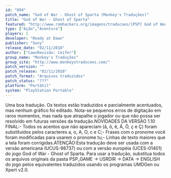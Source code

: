 ```yaml
---
id: "894"
patch_name: "God of War - Ghost of Sparta (Monkey's Traduções)"
title: "God of War - Ghost of Sparta"
featured: "http://www.romhackers.org/imagens/traducoes/[PSP] God of War - Ghost of Sparta - Monkey's Traduções - 1.jpg"
type: ["Ação","Aventura"]
players: 1
developer: "Ready at Dawn"
publisher: "Sony"
release_date: "02/11/2010"
author: ["CawsRevisão: Ceifer"]
group_name: "Monkey's Traduções"
group_site: "http://www.monkeystraducoes.com/"
patch_version: ""
patch_release: "02/11/2010"
patch_format: "Arquivos traduzidos"
patch_status: "???"
platform: "Portátil"
system: "PlayStation Portable"
---
```


Uma boa tradução. Os textos estão traduzidos e parcialmente acentuados, mas nenhum gráfico foi editado. Nota-se pequenos erros de digitação em raros momentos, mas nada que atrapalhe o jogador ou que não possa ser resolvido em futuras versões da tradução.NOVIDADES DA VERSÃO 1.10 FINAL:- Todos os acentos que não apareciam (ã, õ, ê, Ã, Õ, ç e Ç) foram substituídos pelos caracteres a, o, A, O, c e C;- Frases com o pronome você foram modificadas para usarem o pronome tu;- Linhas de texto maiores que a tela foram corrigidas.ATENÇÃO:Esta tradução deve ser usada com a versão americana (UCUS-98737) ou com a versão européia (UCES-01401) do jogo God of War - Ghost of Sparta. Para usar a tradução, substitua todos os arquivos originais da pasta PSP_GAME -> USRDIR -> DATA -> ENGLISH do jogo pelos equivalentes traduzidos usando os programas UMDGen ou Xpert v2.0.